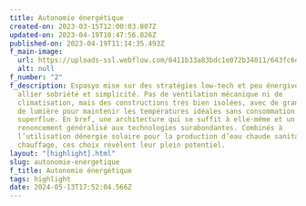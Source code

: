 ```yaml
---
title: Autonomie énergétique
created-on: 2023-03-15T12:00:03.807Z
updated-on: 2023-04-19T10:47:56.826Z
published-on: 2023-04-19T11:14:35.493Z
f_main-image:
  url: https://uploads-ssl.webflow.com/6411b33a83bdc1e072b34811/643fc6d3517b5e5acc3fa64c_autonomie-energetique.jpg
  alt: null
f_number: "2"
f_description: Espasyo mise sur des stratégies low-tech et peu énergivores pour
  allier sobriété et simplicité. Pas de ventilation mécanique ni de
  climatisation, mais des constructions très bien isolées, avec de grands puits
  de lumière pour maintenir les températures idéales sans consommation
  superflue. En bref, une architecture qui se suffit à elle-même et un
  renoncement généralisé aux technologies surabondantes. Combinés à
  l’utilisation dénergie solaire pour la production d’eau chaude sanitaire et de
  chauffage, ces choix révèlent leur plein potentiel.
layout: "[highlight].html"
slug: autonomie-energetique
f_title: Autonomie énergétique
tags: highlight
date: 2024-05-13T17:52:04.566Z
---
```

